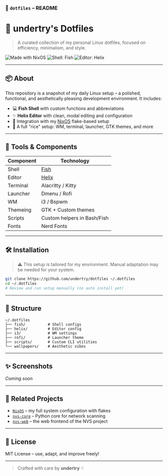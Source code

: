 ### 📄 `dotfiles` – README

# 🎨 undertry's Dotfiles

> A curated collection of my personal Linux dotfiles, focused on efficiency, minimalism, and style.

![Made with NixOS](https://img.shields.io/badge/made%20with-NixOS-blue?logo=nixos)
![Shell: Fish](https://img.shields.io/badge/shell-fish-4E91A3?logo=gnu-bash)
![Editor: Helix](https://img.shields.io/badge/editor-helix-purple?logo=neovim)

---

## 📦 About

This repository is a snapshot of my daily Linux setup – a polished, functional, and aesthetically pleasing development environment. It includes:

- 💻 **Fish Shell** with custom functions and abbreviations
- ✨ **Helix Editor** with clean, modal editing and configuration
- 🧩 Integration with my [NixOS](https://github.com/undertry/NixOS) flake-based setup
- 🎨 A full "rice" setup: WM, terminal, launcher, GTK themes, and more

---

## 🌿 Tools & Components

| Component        | Technology        |
|------------------|-------------------|
| Shell            | [Fish](https://fishshell.com/) |
| Editor           | [Helix](https://helix-editor.com/) |
| Terminal         | Alacritty / Kitty |
| Launcher         | Dmenu / Rofi      |
| WM               | i3 / Bspwm        |
| Themeing         | GTK + Custom themes |
| Scripts          | Custom helpers in Bash/Fish |
| Fonts            | Nerd Fonts        |

---

## 🛠 Installation

> ⚠️ This setup is tailored for my environment. Manual adaptation may be needed for your system.

```bash
git clone https://github.com/undertry/dotfiles ~/.dotfiles
cd ~/.dotfiles
# Review and run setup manually (no auto install yet)
```

---

## 📂 Structure

```
~/.dotfiles
├── fish/          # Shell configs
├── helix/         # Editor config
├── i3/            # WM settings
├── rofi/          # Launcher theme
├── scripts/       # Custom CLI utilities
└── wallpapers/    # Aesthetic vibes
```

---

## ✨ Screenshots

*Coming soon*

---

## 🔗 Related Projects

- [`NixOS`](https://github.com/undertry/NixOS) – my full system configuration with flakes
- [`nvs-core`](https://github.com/undertry/nvs-core) – Python core for network scanning
- [`nvs-web`](https://github.com/undertry/nvs-web) – the web frontend of the NVS project

---

## 📄 License

MIT License – use, adapt, and improve freely!

---

> Crafted with care by **undertry** ✨
